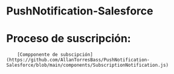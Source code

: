 # PushNotification-Salesforce

# Proceso de suscripción: 
        [Compponente de subscipción](https://github.com/AllanTorresBass/PushNotification-Salesforce/blob/main/components/SubscriptionNotification.js)
